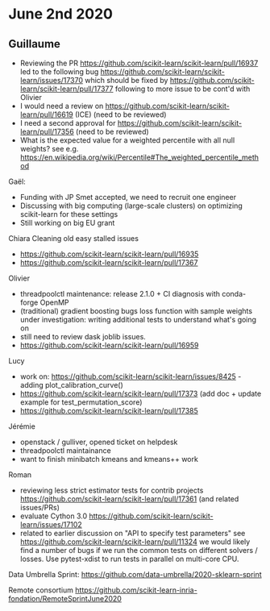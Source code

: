 # June 2nd 2020

## Guillaume
- Reviewing the PR https://github.com/scikit-learn/scikit-learn/pull/16937 led to the following bug
  https://github.com/scikit-learn/scikit-learn/issues/17370 which should be fixed by
  https://github.com/scikit-learn/scikit-learn/pull/17377 following to more issue to be cont'd with Olivier
- I would need a review on https://github.com/scikit-learn/scikit-learn/pull/16619 (ICE) (need to be reviewed)
- I need a second approval for https://github.com/scikit-learn/scikit-learn/pull/17356 (need to be reviewed)
- What is the expected value for a weighted percentile with all null weights?
  see e.g. https://en.wikipedia.org/wiki/Percentile#The_weighted_percentile_method

Gaël:
- Funding with JP Smet accepted, we need to recruit one engineer
- Discussing with big computing (large-scale clusters) on optimizing scikit-learn for these settings
- Still working on big EU grant

Chiara
Cleaning old easy stalled issues
- https://github.com/scikit-learn/scikit-learn/pull/16935
- https://github.com/scikit-learn/scikit-learn/pull/17367

Olivier
- threadpoolctl maintenance: release 2.1.0 + CI diagnosis with conda-forge OpenMP
- (traditional) gradient boosting bugs loss function with sample weights under investigation:
  writing additional tests to understand what's going on
- still need to review dask joblib issues.
- https://github.com/scikit-learn/scikit-learn/pull/16959

Lucy
- work on: https://github.com/scikit-learn/scikit-learn/issues/8425  - adding plot_calibration_curve() 
- https://github.com/scikit-learn/scikit-learn/pull/17373 (add doc + update example for test_permutation_score)
- https://github.com/scikit-learn/scikit-learn/pull/17385

Jérémie
- openstack / gulliver, opened ticket on helpdesk
- threadpoolctl maintainance
- want to finish minibatch kmeans and kmeans++ work

Roman
- reviewing less strict estimator tests for contrib projects https://github.com/scikit-learn/scikit-learn/pull/17361
  (and related issues/PRs)
- evaluate Cython 3.0 https://github.com/scikit-learn/scikit-learn/issues/17102
- related to earlier discussion on "API to specify test parameters"
  see https://github.com/scikit-learn/scikit-learn/pull/11324 we would likely find a number of bugs if we run the
  common tests on different solvers / losses. Use pytest-xdist to run tests in parallel on multi-core CPU.

Data Umbrella Sprint:
  https://github.com/data-umbrella/2020-sklearn-sprint

Remote consortium
  https://github.com/scikit-learn-inria-fondation/RemoteSprintJune2020
